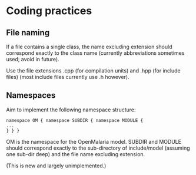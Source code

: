 Coding practices
===========


File naming
------------------

If a file contains a single class, the name excluding extension should correspond exactly to the
class name (currently abbreviations sometimes used; avoid in future).

Use the file extensions .cpp (for compilation units) and .hpp (for include files) (most include
files currently use .h however).


Namespaces
-------------------

Aim to implement the following namespace structure:

    namespace OM { namespace SUBDIR { namespace MODULE {
	...
    } } }

OM is the namespace for the OpenMalaria model. SUBDIR and MODULE should correspond exactly to the
sub-directory of include/model (assuming one sub-dir deep) and the file name excluding extension.

(This is new and largely unimplemented.)
